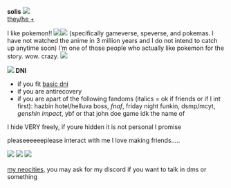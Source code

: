 <b>solis</b> <img src="https://barbara.crd.co/assets/images/gallery28/a639e43a.gif?v=115e6ed7">
<br><a href="https://en.pronouns.page/@solistice">they/he +</a>

I like pokemon!! <img src="https://barbara.crd.co/assets/images/gallery05/770177fc.gif"><img src="https://barbara.crd.co/assets/images/gallery05/a1c9e904.gif"> (specifically gameverse, speverse, and pokemas. I have not watched the anime in 3 million years and I do not intend to catch up anytime soon)
I'm one of those people who actually like pokemon for the story. wow. crazy. <img src="https://barbara.crd.co/assets/images/gallery27/4d0157d1.gif">

<b><img src="https://barbara.crd.co/assets/images/gallery15/e504d2bd.gif"> DNI</b>
<ul>
  <li> if you fit <a href="listography.com/dni">basic dni</a></li>
  <li> if you are antirecovery</li>
  <li> if you are apart of the following fandoms (italics = ok if friends or if I int first): hazbin hotel/helluva boss, <i>fnaf</i>, friday night funkin, dsmp/mcyt, <i>genshin impact</i>, ybf or that john doe game idk the name of
</ul>

I hide VERY freely, if youre hidden it is not personal I promise

pleaseeeeeeplease interact with me I love making friends.....
<div>
<img src="https://barbara.crd.co/assets/images/gallery37/0d398f33_original.png"> <img src="https://barbara.crd.co/assets/images/gallery14/ba490e9c_original.png"> <img src="https://media.discordapp.net/attachments/1035684052805627977/1035720292712071248/aro_stamp.png">

  </div>
  <br>
  <a href="https://pokemaster28.neocities.org">my neocities,</a> you may ask for my discord if you want to talk in dms or something
  
